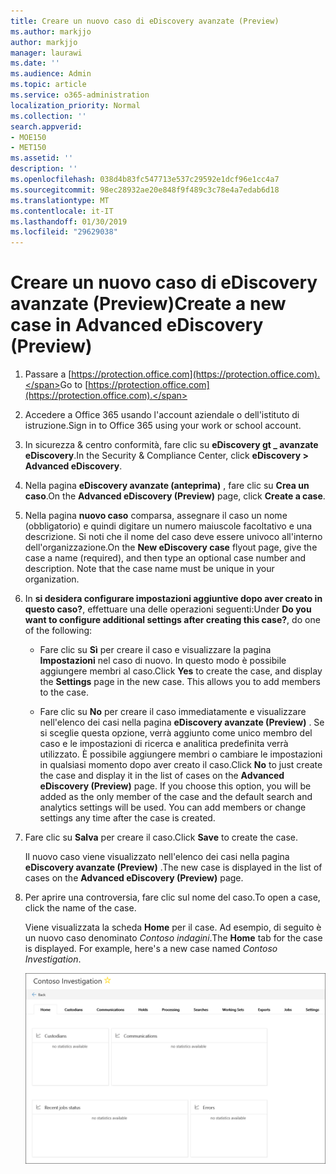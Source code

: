 ```yaml
---
title: Creare un nuovo caso di eDiscovery avanzate (Preview)
ms.author: markjjo
author: markjjo
manager: laurawi
ms.date: ''
ms.audience: Admin
ms.topic: article
ms.service: o365-administration
localization_priority: Normal
ms.collection: ''
search.appverid:
- MOE150
- MET150
ms.assetid: ''
description: ''
ms.openlocfilehash: 038d4b83fc547713e537c29592e1dcf96e1cc4a7
ms.sourcegitcommit: 98ec28932ae20e848f9f489c3c78e4a7edab6d18
ms.translationtype: MT
ms.contentlocale: it-IT
ms.lasthandoff: 01/30/2019
ms.locfileid: "29629038"
---
```

# <a name="create-a-new-case-in-advanced-ediscovery-preview"></a><span data-ttu-id="3bf74-102">Creare un nuovo caso di eDiscovery avanzate (Preview)</span><span class="sxs-lookup"><span data-stu-id="3bf74-102">Create a new case in Advanced eDiscovery (Preview)</span></span>    

1. <span data-ttu-id="3bf74-103">Passare a [https://protection.office.com](https://protection.office.com).</span><span class="sxs-lookup"><span data-stu-id="3bf74-103">Go to [https://protection.office.com](https://protection.office.com).</span></span>
    
2. <span data-ttu-id="3bf74-104">Accedere a Office 365 usando l'account aziendale o dell'istituto di istruzione.</span><span class="sxs-lookup"><span data-stu-id="3bf74-104">Sign in to Office 365 using your work or school account.</span></span>
    
3. <span data-ttu-id="3bf74-105">In sicurezza & centro conformità, fare clic su **eDiscovery gt _ avanzate eDiscovery**.</span><span class="sxs-lookup"><span data-stu-id="3bf74-105">In the Security & Compliance Center, click **eDiscovery > Advanced eDiscovery**.</span></span>
 
4. <span data-ttu-id="3bf74-106">Nella pagina **eDiscovery avanzate (anteprima)** , fare clic su **Crea un caso**.</span><span class="sxs-lookup"><span data-stu-id="3bf74-106">On the **Advanced eDiscovery (Preview)** page, click **Create a case**.</span></span>
    
5. <span data-ttu-id="3bf74-p101">Nella pagina **nuovo caso** comparsa, assegnare il caso un nome (obbligatorio) e quindi digitare un numero maiuscole facoltativo e una descrizione. Si noti che il nome del caso deve essere univoco all'interno dell'organizzazione.</span><span class="sxs-lookup"><span data-stu-id="3bf74-p101">On the **New eDiscovery case** flyout page, give the case a name (required), and then type an optional case number and description. Note that the case name must be unique in your organization.</span></span>

6. <span data-ttu-id="3bf74-109">In **si desidera configurare impostazioni aggiuntive dopo aver creato in questo caso?**, effettuare una delle operazioni seguenti:</span><span class="sxs-lookup"><span data-stu-id="3bf74-109">Under **Do you want to configure additional settings after creating this case?**, do one of the following:</span></span>

    - <span data-ttu-id="3bf74-p102">Fare clic su **Sì** per creare il caso e visualizzare la pagina **Impostazioni** nel caso di nuovo. In questo modo è possibile aggiungere membri al caso.</span><span class="sxs-lookup"><span data-stu-id="3bf74-p102">Click **Yes** to create the case, and display the **Settings** page in the new case. This allows you to add members to the case.</span></span>
    
    - <span data-ttu-id="3bf74-p103">Fare clic su **No** per creare il caso immediatamente e visualizzare nell'elenco dei casi nella pagina **eDiscovery avanzate (Preview)** . Se si sceglie questa opzione, verrà aggiunto come unico membro del caso e le impostazioni di ricerca e analitica predefinita verrà utilizzato. È possibile aggiungere membri o cambiare le impostazioni in qualsiasi momento dopo aver creato il caso.</span><span class="sxs-lookup"><span data-stu-id="3bf74-p103">Click **No** to just create the case and display it in the list of cases on the **Advanced eDiscovery (Preview)** page. If you choose this option, you will be added as the only member of the case and the default search and analytics settings will be used. You can add members or change settings any time after the case is created.</span></span>

7. <span data-ttu-id="3bf74-115">Fare clic su **Salva** per creare il caso.</span><span class="sxs-lookup"><span data-stu-id="3bf74-115">Click **Save** to create the case.</span></span>

    <span data-ttu-id="3bf74-116">Il nuovo caso viene visualizzato nell'elenco dei casi nella pagina **eDiscovery avanzate (Preview)** .</span><span class="sxs-lookup"><span data-stu-id="3bf74-116">The new case is displayed in the list of cases on the **Advanced eDiscovery (Preview)** page.</span></span> 

8. <span data-ttu-id="3bf74-117">Per aprire una controversia, fare clic sul nome del caso.</span><span class="sxs-lookup"><span data-stu-id="3bf74-117">To open a case, click the name of the case.</span></span> 

    <span data-ttu-id="3bf74-p104">Viene visualizzata la scheda **Home** per il case. Ad esempio, di seguito è un nuovo caso denominato *Contoso indagini*.</span><span class="sxs-lookup"><span data-stu-id="3bf74-p104">The **Home** tab for the case is displayed. For example, here's a new case named *Contoso Investigation*.</span></span>

    ![Scheda Home per un nuovo caso di eDiscovery avanzate](../media/newAeDcase.png)
